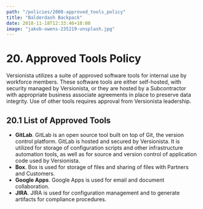 ```yaml
---
path: "/policies/2000-approved_tools_policy"
title: "Balderdash Backpack"
date: 2018-11-18T12:33:46+10:00
image: "jakob-owens-235219-unsplash.jpg"
---
```


# 20. Approved Tools Policy

Versionista utilizes a suite of approved software tools for internal use by
workforce members. These software tools are either self-hosted, with security
managed by Versionista, or they are hosted by a Subcontractor with appropriate
business associate agreements in place to preserve data integrity. Use of other
tools requires approval from Versionista leadership.

## 20.1 List of Approved Tools

- **GitLab**. GitLab is an open source tool built on top of Git, the version
  control platform. GitLab is hosted and secured by Versionista. It is utilized
  for storage of configuration scripts and other infrastructure automation
  tools, as well as for source and version control of application code used by
  Versionista.
- **Box**. Box is used for storage of files and sharing of files with Partners
  and Customers.
- **Google Apps**. Google Apps is used for email and document collaboration.
- **JIRA**. JIRA is used for configuration management and to generate artifacts
  for compliance procedures.
